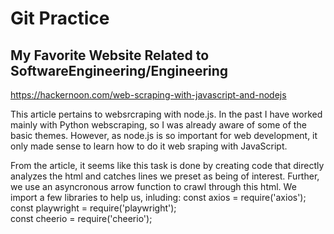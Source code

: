 # Git Practice
## My Favorite Website Related to SoftwareEngineering/Engineering
https://hackernoon.com/web-scraping-with-javascript-and-nodejs

This article pertains to websrcraping with node.js. In the past I have worked mainly with Python webscraping, so I was already aware of some of the basic themes. However, as node.js is so important for web development, it only made sense to learn how to do it web sraping with JavaScript. 

From the article, it seems like this task is done by creating code that directly analyzes the html and catches lines we preset as being of interest. Further, we use an asyncronous arrow function to crawl through this html. We import a few libraries to help us, inluding: 
const axios = require('axios');  
const playwright = require('playwright');  
const cheerio = require('cheerio');  

